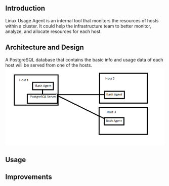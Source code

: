 ## Introduction
Linux Usage Agent is an internal tool that monitors the resources of hosts within a cluster. It could help the infrastructure team to better monitor, analyze, and allocate resources for each host. 
## Architecture and Design
A PostgreSQL database that contains the basic info and usage data of each host will be served from one of the hosts.
![Architecture Diagram](https://github.com/davidmiquelf/Linux-Usage-Agent/blob/master/Usage-Agent-Diagram.png)
## Usage

## Improvements

